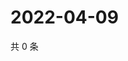 # 2022-04-09

共 0 条

<!-- BEGIN WEIBO -->
<!-- 最后更新时间 Sat Apr 09 2022 06:12:56 GMT+0800 (China Standard Time) -->

<!-- END WEIBO -->
